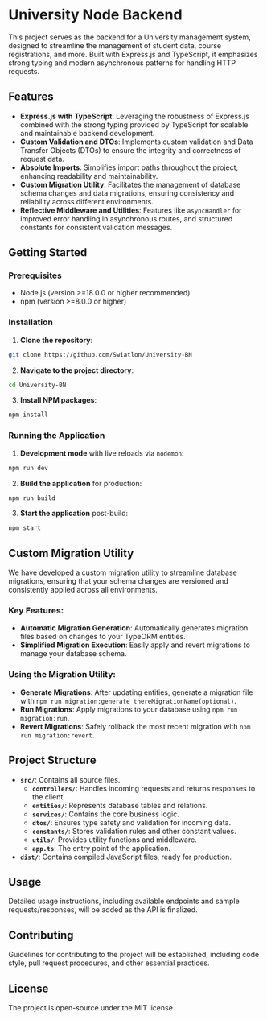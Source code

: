 # University Node Backend

This project serves as the backend for a University management system, designed to streamline the management of student data, course registrations, and more. Built with Express.js and TypeScript, it emphasizes strong typing and modern asynchronous patterns for handling HTTP requests.

## Features

- **Express.js with TypeScript**: Leveraging the robustness of Express.js combined with the strong typing provided by TypeScript for scalable and maintainable backend development.
- **Custom Validation and DTOs**: Implements custom validation and Data Transfer Objects (DTOs) to ensure the integrity and correctness of request data.
- **Absolute Imports**: Simplifies import paths throughout the project, enhancing readability and maintainability.
- **Custom Migration Utility**: Facilitates the management of database schema changes and data migrations, ensuring consistency and reliability across different environments.
- **Reflective Middleware and Utilities**: Features like `asyncHandler` for improved error handling in asynchronous routes, and structured constants for consistent validation messages.

## Getting Started

### Prerequisites

- Node.js (version >=18.0.0 or higher recommended)
- npm (version >=8.0.0 or higher)

### Installation

1. **Clone the repository**:

```bash
git clone https://github.com/Swiatlon/University-BN
```

2. **Navigate to the project directory**:

```bash
cd University-BN
```

3. **Install NPM packages**:

```bash
npm install
```

### Running the Application

1. **Development mode** with live reloads via `nodemon`:

```bash
npm run dev
```

2. **Build the application** for production:

```bash
npm run build
```

3. **Start the application** post-build:

```bash
npm start
```

## Custom Migration Utility

We have developed a custom migration utility to streamline database migrations, ensuring that your schema changes are versioned and consistently applied across all environments.

### Key Features:

- **Automatic Migration Generation**: Automatically generates migration files based on changes to your TypeORM entities.
- **Simplified Migration Execution**: Easily apply and revert migrations to manage your database schema.

### Using the Migration Utility:

- **Generate Migrations**: After updating entities, generate a migration file with `npm run migration:generate thereMigrationName(optional)`.
- **Run Migrations**: Apply migrations to your database using `npm run migration:run`.
- **Revert Migrations**: Safely rollback the most recent migration with `npm run migration:revert`.

## Project Structure

- **`src/`**: Contains all source files.
  - **`controllers/`**: Handles incoming requests and returns responses to the client.
  - **`entities/`**: Represents database tables and relations.
  - **`services/`**: Contains the core business logic.
  - **`dtos/`**: Ensures type safety and validation for incoming data.
  - **`constants/`**: Stores validation rules and other constant values.
  - **`utils/`**: Provides utility functions and middleware.
  - **`app.ts`**: The entry point of the application.
- **`dist/`**: Contains compiled JavaScript files, ready for production.

## Usage

Detailed usage instructions, including available endpoints and sample requests/responses, will be added as the API is finalized.

## Contributing

Guidelines for contributing to the project will be established, including code style, pull request procedures, and other essential practices.

## License

The project is open-source under the MIT license.
